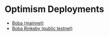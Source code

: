 # Optimism Deployments
- [Boba (mainnet)](./mainnet#readme)
- [Boba Rinkeby (public testnet)](./Rinkeby#readme)
